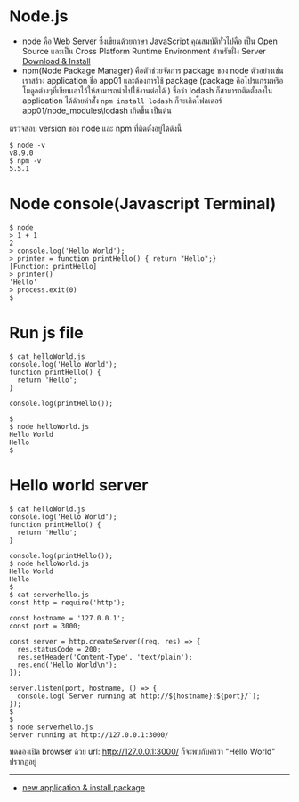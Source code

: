 # Node.js   
- node คือ Web Server ซึ่งเขียนด้วยภาษา JavaScript คุณสมบัติทั่วไปคือ เป็น Open Source และเป็น Cross Platform Runtime Environment สำหรับฝั่ง Server  
[Download & Install](http://nodejs.org/download)  
-  npm(Node Package Manager) คือตัวช่วยจัดการ package ของ node ตัวอย่างเช่น เราสร้าง application ชื่อ app01 และต้องการใช้ package (package คือโปรแกรมหรือโมดูลต่างๆที่เขียนเอาไว้ให้สามารถนำไปใช้งานต่อได้ ) ชื่อว่า lodash ก็สามารถติดตั้งลงใน application ได้ด้วยคำสั่่ง `npm install lodash` ก็จะเกิดโฟลเดอร์ app01/node_modules\lodash เกิดขึ้น เป็นต้น

ตรวจสอบ version ของ node และ npm ที่ติดตั้งอยู่ได้ดังนี้  
```
$ node -v
v8.9.0
$ npm -v
5.5.1
```


# Node console(Javascript Terminal)  
```
$ node
> 1 + 1
2
> console.log('Hello World');
> printer = function printHello() { return "Hello";}
[Function: printHello]
> printer()
'Hello'
> process.exit(0)
$
```

# Run js file
```
$ cat helloWorld.js
console.log('Hello World');
function printHello() {
  return 'Hello';
}

console.log(printHello());

$
$ node helloWorld.js
Hello World
Hello
$ 
```

# Hello world server  
```
$ cat helloWorld.js
console.log('Hello World');
function printHello() {
  return 'Hello';
}

console.log(printHello());
$ node helloWorld.js
Hello World
Hello
$
$ cat serverhello.js
const http = require('http');

const hostname = '127.0.0.1';
const port = 3000;

const server = http.createServer((req, res) => {
  res.statusCode = 200;
  res.setHeader('Content-Type', 'text/plain');
  res.end('Hello World\n');
});

server.listen(port, hostname, () => {
  console.log(`Server running at http://${hostname}:${port}/`);
});
$
$
$ node serverhello.js
Server running at http://127.0.0.1:3000/
```

ทดลองเปิด browser ด้วย url: http://127.0.0.1:3000/ ก็จะพบกับคำว่า "Hello World" ปรากฏอยู่


---------------------------------------------

- [new application & install package](/newproject.md)  



